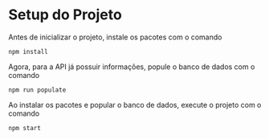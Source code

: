 # Setup do Projeto

Antes de inicializar o projeto, instale os pacotes com o comando

```
npm install
```

Agora, para a API já possuir informações, popule o banco de dados com o comando

```
npm run populate
```

Ao instalar os pacotes e popular o banco de dados, execute o projeto com o comando

```
npm start
```

